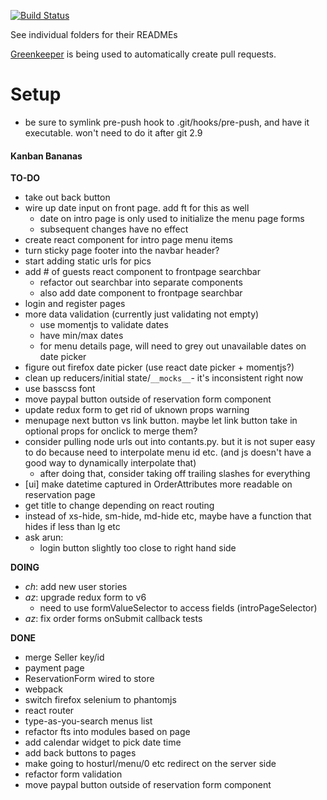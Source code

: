 [![Build Status](https://travis-ci.org/conradho/examplejs.svg?branch=master)](https://travis-ci.org/conradho/examplejs)

See individual folders for their READMEs


[Greenkeeper](https://greenkeeper.io/) is being used to automatically create pull requests.

# Setup
- be sure to symlink pre-push hook to .git/hooks/pre-push, and have it executable. won't need to do it after git 2.9


#### Kanban Bananas
**TO-DO**
- take out back button
- wire up date input on front page. add ft for this as well
     - date on intro page is only used to initialize the menu page forms
     - subsequent changes have no effect
- create react component for intro page menu items
- turn sticky page footer into the navbar header?
- start adding static urls for pics
- add # of guests react component to frontpage searchbar
     - refactor out searchbar into separate components
     - also add date component to frontpage searchbar
- login and register pages
- more data validation (currently just validating not empty)
    - use momentjs to validate dates
    - have min/max dates
    - for menu details page, will need to grey out unavailable dates on date picker
- figure out firefox date picker (use react date picker + momentjs?)
- clean up reducers/initial state/`__mocks__`- it's inconsistent right now
- use basscss font
- move paypal button outside of reservation form component
- update redux form to get rid of uknown props warning
- menupage next button vs link button. maybe let link button take in optional props for onclick to merge them?
- consider pulling node urls out into contants.py. but it is not super easy to do because need to interpolate menu id etc. (and js doesn't have a good way to dynamically interpolate that)
    - after doing that, consider taking off trailing slashes for everything
- [ui] make datetime captured in OrderAttributes more readable on reservation page
- get title to change depending on react routing
- instead of xs-hide, sm-hide, md-hide etc, maybe have a function that hides if less than lg etc
- ask arun:
    - login button slightly too close to right hand side


**DOING**
- _ch_: add new user stories
- _az_: upgrade redux form to v6
    - need to use formValueSelector to access fields (introPageSelector)
- _az_: fix order forms onSubmit callback tests


**DONE**
- merge Seller key/id  
- payment page
- ReservationForm wired to store 
- webpack
- switch firefox selenium to phantomjs
- react router
- type-as-you-search menus list
- refactor fts into modules based on page
- add calendar widget to pick date time
- add back buttons to pages
- make going to hosturl/menu/0 etc redirect on the server side
- refactor form validation
- move paypal button outside of reservation form component
